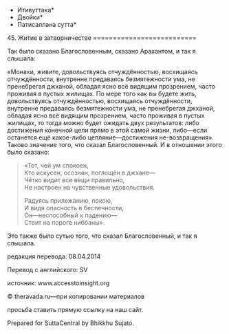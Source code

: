 * Итивуттака*
* Двойки*
* Патисаллана сутта*

45\. Житие в затворничестве
\=\=\=\=\=\=\=\=\=\=\=\=\=\=\=\=\=\=\=\=\=\=\=\=\=\=

Так было сказано Благословенным, сказано Арахантом, и так я слышала:

«Монахи, живите, довольствуясь отчуждённостью, восхищаясь отчуждённости, внутренне предаваясь безмятежности ума, не пренебрегая джханой, обладая ясно всё видящим прозрением, часто проживая в пустых жилищах\. По мере того как вы будете жить, довольствуясь отчуждённостью, восхищаясь отчуждённости, внутренне предаваясь безмятежности ума, не пренебрегая джханой, обладая ясно всё видящим прозрением, часто проживая в пустых жилищах, то тогда можно будет ожидать двух результатов: либо достижения конечной цели прямо в этой самой жизни, либо—если останется ещё какое\-либо цепляние—достижения не\-возвращения»\. Таково значение того, что сказал Благословенный\. И в отношении этого было сказано:

> «Тот, чей ум спокоен,  
> Кто искусен, осознан, поглощён в джхане—  
> Чётко видит все вещи правильно,  
> Не настроен на чувственные удовольствия\.
>
> Радуясь прилежанию, покою,  
> И видя опасность в беспечности,  
> Он—неспособный к падению—  
> Стоит на пороге ниббаны»\.

Это также было сутью того, что сказал Благословенный, и так я слышала\.

редакция перевода: 08\.04\.2014

Перевод с английского: SV

источник: www\.accesstoinsight\.org

© theravada\.ru—при копировании материалов

просьба ставить прямую ссылку на наш сайт\.

Prepared for SuttaCentral by Bhikkhu Sujato\.